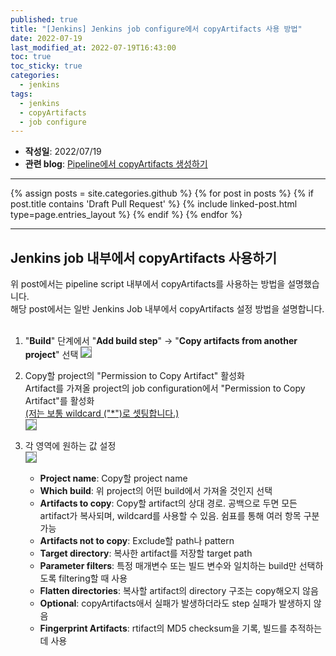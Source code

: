 ```yaml
---
published: true
title: "[Jenkins] Jenkins job configure에서 copyArtifacts 사용 방법"
date: 2022-07-19
last_modified_at: 2022-07-19T16:43:00
toc: true
toc_sticky: true
categories:
  - jenkins
tags:
  - jenkins
  - copyArtifacts
  - job configure
---
```


* <b>작성일</b>: 2022/07/19
* <b>관련 blog</b>: <u>Pipeline에서 copyArtifacts 생성하기</u>

---
{% assign posts = site.categories.github %}
{% for post in posts %}
  {% if post.title contains 'Draft Pull Request' %}
    {% include linked-post.html type=page.entries_layout %}
  {% endif %} 
{% endfor %}

---

## Jenkins job 내부에서 copyArtifacts 사용하기

위 post에서는 pipeline script 내부에서 copyArtifacts를 사용하는 방법을 설명했습니다. <br>
해당 post에서는 일반 Jenkins Job 내부에서 copyArtifacts 설정 방법을 설명합니다. <br>
<br>

1. "<b>Build</b>" 단계에서 "<b>Add build step</b>" -> "<b>Copy artifacts from another project</b>" 선택
<img src="https://user-images.githubusercontent.com/90759236/179697059-3fc021c6-2a5f-4a97-84bf-687fe7ffe694.png" style="border: 1px solid grey; max-width: 50%; height: auto;"><br>

2. Copy할 project의 "Permission to Copy Artifact" 활성화<br>
Artifact를 가져올 project의 job configuration에서 "Permission to Copy Artifact"를 활성화<br>
<u>(저는 보통 wildcard ("*")로 셋팅합니다.)</u><br>
<img src="https://user-images.githubusercontent.com/90759236/179703738-58a3b1e9-37de-407f-ad04-9abff11a71b1.png" style="border: 1px solid grey; max-width: 50%; height: auto;"><br>

3. 각 영역에 원하는 값 설정<br>
<img src="https://user-images.githubusercontent.com/90759236/179697775-70ce9fd1-56c3-43c2-8797-0cdb27228787.png" style="border: 1px solid grey; max-width: 90%; height: auto;"><br>

   * <b>Project name</b>: Copy할 project name
   * <b>Which build</b>: 위 project의 어떤 build에서 가져올 것인지 선택
   * <b>Artifacts to copy</b>: Copy할 artifact의 상대 경로. 공백으로 두면 모든 artifact가 복사되며, wildcard를 사용할 수 있음. 쉼표를 통해 여러 항목 구분 가능
   * <b>Artifacts not to copy</b>: Exclude할 path나 pattern
   * <b>Target directory</b>: 복사한 artifact를 저장할 target path
   * <b>Parameter filters</b>: 특정 매개변수 또는 빌드 변수와 일치하는 build만 선택하도록 filtering할 때 사용
   * <b>Flatten directories</b>: 복사할 artifact의 directory 구조는 copy해오지 않음
   * <b>Optional</b>: copyArtifacts애서 실패가 발생하더라도 step 실패가 발생하지 않음
   * <b>Fingerprint Artifacts</b>: rtifact의 MD5 checksum을 기록, 빌드를 추적하는데 사용
